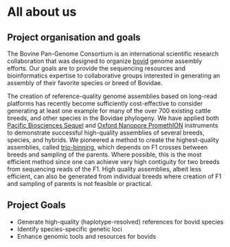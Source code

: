 # All about us

## Project organisation and goals

The Bovine Pan-Genome Consortium is an international scientific research
collaboration that was designed to organize 
[bovid](https://en.wikipedia.org/wiki/Bovidae) genome assembly efforts. 
Our goals are to provide the sequencing resources and bioinformatics expertise 
to collaborative groups interested in generating an assembly of their favorite 
species or breed of Bovidae.

The creation of reference-quality genome assemblies based on long-read platforms
has recently become sufficiently cost-effective to consider generating at least 
one example for many of the over 700 existing cattle breeds, and other species 
in the Bovidae phylogeny. We have applied both
[Pacific Biosciences Sequel](https://www.pacb.com/) and 
[Oxford Nanopore PromethION](https://nanoporetech.com/)
instruments to demonstrate successful high-quality 
assemblies of several breeds, species, and hybrids. We pioneered a method to 
create the highest-quality assemblies, called
[trio-binning](https://www.nature.com/articles/nbt.4277), which depends on F1 
crosses between breeds and sampling of the parents. Where possible, this is the 
most efficient method since one can achieve very high contiguity for two breeds 
from sequencing reads of the F1. High quality assemblies, albeit less efficient,
can also be generated from individual breeds where creation of F1 and sampling 
of parents is not feasible or practical.

## Project Goals

- Generate high-quality (haplotype-resolved) references for bovid species
- Identify species-specific genetic loci
- Enhance genomic tools and resources for bovids
